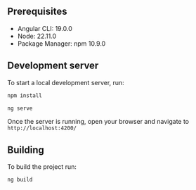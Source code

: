 ## Prerequisites
- Angular CLI: 19.0.0
- Node: 22.11.0
- Package Manager: npm 10.9.0

## Development server

To start a local development server, run:

```bash
npm install
```

```bash
ng serve
```
Once the server is running, open your browser and navigate to `http://localhost:4200/`

## Building

To build the project run:
```bash
ng build
```

